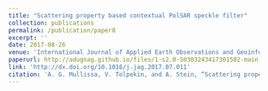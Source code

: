 ```yaml
---
title: "Scattering property based contextual PolSAR speckle filter"
collection: publications
permalink: /publication/paper8
excerpt: ''
date: 2017-08-26
venue: 'International Journal of Applied Earth Observations and Geoinformation'
paperurl: http://adugnag.github.io/files/1-s2.0-S0303243417301502-main.pdf'
link: 'http://dx.doi.org/10.1016/j.jag.2017.07.011'
citation: 'A. G. Mullissa, V. Tolpekin, and A. Stein, “Scattering property based contextual PolSAR speckle filter,” Int. J. Appl. Earth Observ. Geoinf., vol. 63, pp. 78–89, Dec. 2017'
---
```

